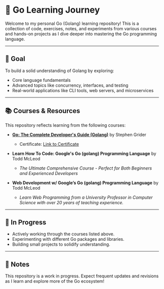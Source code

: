 # 🚀 Go Learning Journey

Welcome to my personal Go (Golang) learning repository! This is a collection of code, exercises, notes, and experiments from various courses and hands-on projects as I dive deeper into mastering the Go programming language.

---

## 🎯 Goal

To build a solid understanding of Golang by exploring:

- Core language fundamentals
- Advanced topics like concurrency, interfaces, and testing
- Real-world applications like CLI tools, web servers, and microservices

---

## 📚 Courses & Resources

This repository reflects learning from the following courses:

- **[Go: The Complete Developer's Guide (Golang)](https://www.udemy.com/course/go-the-complete-developers-guide/)** by Stephen Grider

  - Certificate: [Link to Certificate](https://www.udemy.com/certificate/UC-7494dfc1-58bb-4b68-8e88-63ef0763d451/)

- **Learn How To Code: Google's Go (golang) Programming Language** by Todd McLeod

  - _The Ultimate Comprehensive Course - Perfect for Both Beginners and Experienced Developers_

- **Web Development w/ Google’s Go (golang) Programming Language** by Todd McLeod
  - _Learn Web Programming from a University Professor in Computer Science with over 20 years of teaching experience._

---

## 🧭 In Progress

- Actively working through the courses listed above.
- Experimenting with different Go packages and libraries.
- Building small projects to solidify understanding.

---

## 📝 Notes

This repository is a work in progress. Expect frequent updates and revisions as I learn and explore more of the Go ecosystem!

